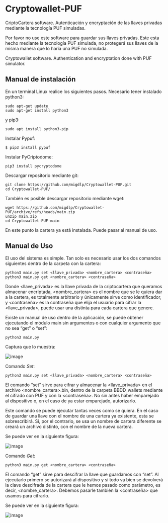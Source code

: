 # Cryptowallet-PUF
CriptoCartera software. Autenticación y encryptación de las llaves privadas mediante la tecnología PUF simuladas.

Por favor no use este software para guardar sus llaves privadas. Este esta hecho mediante la tecnología PUF simulada, no protegerá sus llaves de la misma manera que lo haría una PUF no simulada.

Cryptowallet software. Authentication and encryptation done with PUF simulator.


## Manual de instalación
En un terminal Linux realice los siguientes pasos.
Necesario tener instalado python3:
```
sudo apt-get update
sudo apt-get install python3
```
y pip3:
```
sudo apt install python3-pip
```
Instalar Pypuf:
```
$ pip3 install pypuf
```
Instalar PyCriptodome:
```
pip3 install pycryptodome
```
Descargar repositorio mediante git:
```
git clone https://github.com/migdlp/Cryptowallet-PUF.git 
cd Cryptowallet-PUF/
```
También es posible descargar repositorio mediante wget:
```
wget https://github.com/migdlp/Cryptowallet-PUF/archive/refs/heads/main.zip
unzip main.zip
cd Cryptowallet-PUF-main
  ```
En este punto la cartera ya está instalada. Puede pasar al manual de uso.

## Manual de Uso

El uso del sistema es simple. Tan solo es necesario usar los dos comandos siguientes dentro de la carpeta con la cartera:
```
python3 main.py set <llave_privada> <nombre_cartera> <contraseña>
python3 main.py get <nombre_cartera> <contraseña>
```
Donde <llave_privada> es la llave privada de la criptocartera que queramos almacenar encriptada, <nombre_cartera> es el nombre que se le quiera dar a la cartera, es totalmente arbitrario y únicamente sirve como identificador, y <contraseña> es la contraseña que elija el usuario para cifrar la <llave_privada>, puede usar una distinta para cada cartera que genere.

Existe un manual de uso dentro de la aplicación, se puede obtener ejecutando el módulo main sin argumentos o con cualquier argumento que no sea “get” o “set”:
 ```
python3 main.py
```
Captura que lo muestra:

![image](https://user-images.githubusercontent.com/73550982/169874251-f2d16190-46db-4756-b204-9a34c7370030.png)


Comando *Set*:
```
python3 main.py set <llave_privada> <nombre_cartera> <contraseña>
```
El comando “set” sirve para cifrar y almacenar la <llave_privada> en el archivo <nombre_cartera>.bin, dentro de la carpeta BBDD_wallets mediante el cifrado con PUF y con la <contraseña>. No sin antes haber emparejado al dispositivo o, en el caso de ya estar emparejado, autorizarlo.

Este comando se puede ejecutar tantas veces como se quiera. En el caso de guardar una llave con el nombre de una cartera ya existente, esta se sobrescribirá. Si, por el contrario, se usa un nombre de cartera diferente se creará un archivo distinto, con el nombre de la nueva cartera. 

Se puede ver en la siguiente figura:

![image](https://user-images.githubusercontent.com/73550982/169873931-581b8673-6c3c-4975-a012-0d3f2a79bb8f.png)



Comando *Get*:
```
python3 main.py get <nombre_cartera> <contraseña>
```
El comando “get” sirve para descifrar la llave que guardamos con “set”. Al ejecutarlo primero se autorizará al dispositivo y si todo va bien se devolverá la clave descifrada de la cartera que le hemos pasado como parámetro, es decir, <nombre_cartera>. Debemos pasarle también la <contraseña> que usamos para cifrarlo.

Se puede ver en la siguiente figura:

 ![image](https://user-images.githubusercontent.com/73550982/169873823-6eb62dc5-9c7d-465e-a176-5dac2ecaae98.png)



